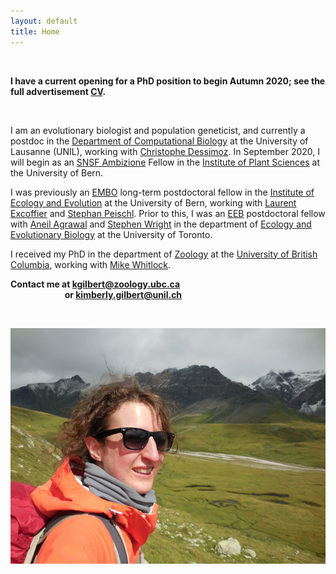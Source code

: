 ```yaml
---
layout: default
title: Home
---
```



&nbsp;

**I have a current opening for a PhD position to begin Autumn 2020; see the full advertisement [CV](https://github.com/kjgilbert/kjgilbert.github.io/raw/master/pdfs/PhD_Ad.pdf).**

&nbsp;

I am an evolutionary biologist and population geneticist, and currently a postdoc in the [Department of Computational Biology](https://www.unil.ch/dbc/en/home.html) 
at the University of Lausanne (UNIL), working with [Christophe Dessimoz](https://lab.dessimoz.org/). 
In September 2020, I will begin as an [SNSF Ambizione](http://www.snf.ch/en/funding/careers/ambizione/Pages/default.aspx) 
Fellow in the [Institute of Plant Sciences](http://www.ips.unibe.ch/) at the University of Bern.

I was previously an [EMBO](http://www.embo.org/) long-term postdoctoral fellow in the [Institute of Ecology and Evolution](http://www.iee.unibe.ch/index_eng.html) 
at the University of Bern, working with [Laurent Excoffier](http://www.cmpg.iee.unibe.ch/about_us/team/researchers/prof_dr_excoffier_laurent/index_eng.html) 
and [Stephan Peischl](http://www.bioinformatics.unibe.ch/about_us/staff/dr_peischl_stephan/index_eng.html). 
Prior to this, I was an [EEB](http://www.eeb.utoronto.ca/about-us/employment/postdocs.htm) 
postdoctoral fellow with [Aneil Agrawal](http://agrawal.eeb.utoronto.ca/) 
and [Stephen Wright](http://wright.eeb.utoronto.ca/) in the department of [Ecology and Evolutionary Biology](http://www.eeb.utoronto.ca/) 
at the University of Toronto.

I received my PhD in the department of [Zoology](http://www.zoology.ubc.ca/) at the [University of British Columbia](http://www.ubc.ca/), working with [Mike Whitlock](http://www.zoology.ubc.ca/person/whitlock).

**Contact me at kgilbert@zoology.ubc.ca**  
&nbsp; &nbsp; &nbsp; &nbsp; &nbsp; &nbsp; &nbsp; &nbsp; &nbsp; &nbsp; &nbsp; **or kimberly.gilbert@unil.ch**  

&nbsp;



![photo](https://github.com/kjgilbert/kjgilbert.github.io/raw/master/extras/Photo.png)